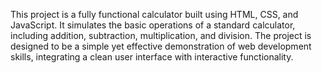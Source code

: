 This project is a fully functional calculator built using HTML, CSS, and JavaScript. It simulates the basic operations of a standard calculator, including addition, subtraction, multiplication, and division. The project is designed to be a simple yet effective demonstration of web development skills, integrating a clean user interface with interactive functionality.
